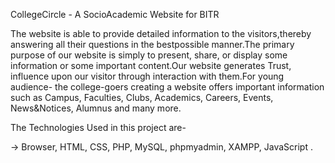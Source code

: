 CollegeCircle - A SocioAcademic Website for BITR

The website is able to provide detailed information to the visitors,thereby answering all their questions in the bestpossible manner.The primary purpose of our website is simply to present, share, or display some information or some important content.Our website generates Trust, influence upon our visitor through interaction with them.For young audience- the college-goers creating a website offers important information such as Campus, Faculties, Clubs, Academics, Careers, Events, News&Notices, Alumnus and many more.

The Technologies Used in this project are-

-> Browser, HTML, CSS, PHP, MySQL, phpmyadmin, XAMPP, JavaScript . 
